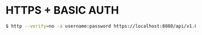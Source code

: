 # HTTPS + BASIC AUTH

```sh
$ http --verify=no -a username:password https://localhost:8080/api/v1.0/xxxx/
```
